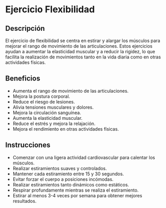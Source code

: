# Ejercicio Flexibilidad

## Descripción
El ejercicio de flexibilidad se centra en estirar y alargar los músculos para mejorar el rango de movimiento de las articulaciones. Estos ejercicios ayudan a aumentar la elasticidad muscular y a reducir la rigidez, lo que facilita la realización de movimientos tanto en la vida diaria como en otras actividades físicas.

## Beneficios
- Aumenta el rango de movimiento de las articulaciones.
- Mejora la postura corporal.
- Reduce el riesgo de lesiones.
- Alivia tensiones musculares y dolores.
- Mejora la circulación sanguínea.
- Aumenta la elasticidad muscular.
- Reduce el estrés y mejora la relajación.
- Mejora el rendimiento en otras actividades físicas.

## Instrucciones
- Comenzar con una ligera actividad cardiovascular para calentar los músculos.
- Realizar estiramientos suaves y controlados.
- Mantener cada estiramiento entre 15 y 30 segundos.
- Evitar forzar el cuerpo a posiciones incómodas.
- Realizar estiramientos tanto dinámicos como estáticos.
- Respirar profundamente mientras se realiza el estiramiento.
- Estirar al menos 3-4 veces por semana para obtener mejores resultados.